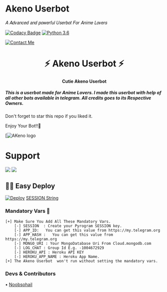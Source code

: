 # Akeno Userbot
𝐴 𝐴𝑑𝑣𝑎𝑛𝑐𝑒𝑑 𝑎𝑛𝑑 𝑝𝑜𝑤𝑒𝑟𝑓𝑢𝑙 𝑈𝑠𝑒𝑟𝑏𝑜𝑡 𝐹𝑜𝑟 𝐴𝑛𝑖𝑚𝑒 𝐿𝑜𝑣𝑒𝑟𝑠

[![Codacy Badge](https://api.codacy.com/project/badge/Grade/f7c51539e67b483bb8d7749acca51d3a)](https://app.codacy.com/gh/IndiAnime/AkenoUserBot?utm_source=github.com&utm_medium=referral&utm_content=IndiAnime/AkenoUserBot-UB&utm_campaign=Badge_Grade_Settings)
[![Python 3.6](https://img.shields.io/badge/Python-3.6%20or%20newer-blue.svg)](https://www.python.org/downloads/release/python-360/)

[![Contact Me](https://img.shields.io/badge/Telegram-Contact%20Me-informational)](https://t.me/sohailkhan_indianime)

<h1 align="center">⚡ Akeno Userbot ⚡</h1>

<h4 align="center">Cutie Akeno Userbot</h4>

<h5>This is a userbot made for Anime Lovers. I made this userbot with help of all other bots available in telegram. All credits goes to its Respective Owners.</h5>

Don't forget to star this repo if you liked it.

Enjoy Your Bot!!💝

[![AKeno logo](https://telegra.ph/file/4c8b7654e0cff9d9cd0ee.jpg)

# Support
<a href="https://t.me/indianimein"><img src="https://img.shields.io/badge/Join-Telegram%20Channel-red.svg?logo=Telegram"></a>
<a href="https://t.me/indianimei"><img src="https://img.shields.io/badge/Join-Telegram%20Group-blue.svg?logo=telegram"></a>

## 🏃‍♂️ Easy Deploy 
[![Deploy](https://www.herokucdn.com/deploy/button.svg)](https://heroku.com/deploy?template=https://github.com/IndiAnime/AkenoUserBot)
[SESSION String](https://replit.com/@levinalab/SESSION-String-Generator#main.py)
### Mandatory Vars 📒
```
[+] Make Sure You Add All These Mandatory Vars. 
    [-] SESSION  : Create your Pyrogram SESSION key. 
    [-] APP_ID:   You can get this value from https://my.telegram.org
    [-] APP_HASH :   You can get this value from https://my.telegram.org
    [-] MONGO_URI : Your MongoDatabase Uri From Cloud.mongodb.com
    [-] LOG_CHAT : Group Id E.g. -1004672929
    [-] HEROKU_API : Heroku API KEY
    [-] HEROKU_APP_NAME : Heroku App Name.
[+] The Akeno Userbot  won't run without setting the mandatory vars.
```

### Devs & Contributors
• [Noobsohail](https://github.com/noobsohail)


